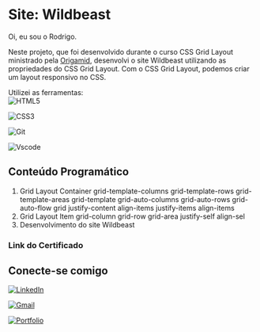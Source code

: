
# Site: Wildbeast

Oi, eu sou o Rodrigo.

Neste projeto, que foi desenvolvido durante o curso CSS Grid Layout ministrado pela [Origamid](https://origamid.com), desenvolvi o site Wildbeast utilizando as propriedades do CSS Grid Layout.
Com o CSS Grid Layout, podemos criar um layout responsivo no CSS.

Utilizei as ferramentas:\
![HTML5](https://img.shields.io/badge/HTML5-E34F26?style=for-the-badge&logo=html5&logoColor=white)

![CSS3](https://img.shields.io/badge/CSS3-1572B6?style=for-the-badge&logo=css3&logoColor=white)

![Git](https://img.shields.io/badge/GIT-E44C30?style=for-the-badge&logo=git&logoColor=white)

![Vscode](https://img.shields.io/badge/Vscode-007ACC?style=for-the-badge&logo=visual-studio-code&logoColor=white)

## Conteúdo Programático
1. Grid Layout Container
   grid-template-columns
   grid-template-rows
   grid-template-areas
   grid-template
   grid-auto-columns
   grid-auto-rows
   grid-auto-flow
   grid
   justify-content
   align-items
   justify-items
   align-items
2. Grid Layout Item
   grid-column
   grid-row
   grid-area
   justify-self
   align-sel
3. Desenvolvimento do site Wildbeast

### Link do Certificado


## Conecte-se comigo
[![LinkedIn](https://img.shields.io/badge/LinkedIn-0077B5?style=for-the-badge&logo=linkedin&logoColor=white)](https://www.linkedin.com/in/rodrigo-junqueira/)

[![Gmail](https://img.shields.io/badge/Gmail-333333?style=for-the-badge&logo=gmail&logoColor=red)](mailto:eurodrigojunqueira@gmail.com)

[![Portfolio](https://img.shields.io/badge/Portfolio-FF5722?style=for-the-badge&logo=todoist&logoColor=white)](https://rodrigojunqueiradev.github.io/)
